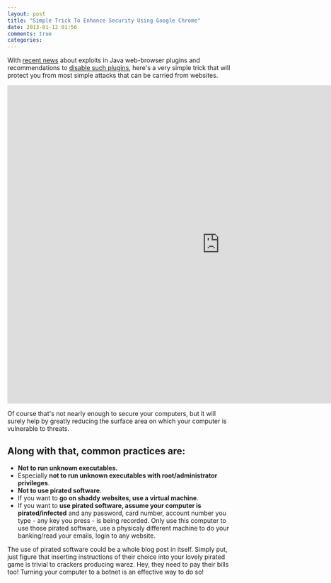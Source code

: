 ```yaml
---
layout: post
title: "Simple Trick To Enhance Security Using Google Chrome"
date: 2013-01-12 01:56
comments: true
categories: 
---
```


With [recent news] about exploits in Java web-browser plugins and recommendations to [disable such plugins], here's a very simple trick that will protect you from most simple attacks that can be carried from websites.

<iframe width="960" 
        height="720" 
        src="http://www.youtube.com/embed/3vCAqq1lumw" 
        frameborder="0" allowfullscreen>
</iframe>

Of course that's not nearly enough to secure your computers, but it will surely help by greatly reducing the surface area on which your computer is vulnerable to threats.

## Along with that, common practices are:

* __Not to run unknown executables.__
* Especially __not to run unknown executables with root/administrator privileges__.
* __Not to use pirated software__.
* If you want to __go on shaddy websites, use a virtual machine__.
* If you want to __use pirated software, assume your computer is pirated/infected__ and any password, card number, account number you type - any key you press - is being recorded. Only use this computer to use those pirated software, use a physicaly different machine to do your banking/read your emails, login to any website.

The use of pirated software could be a whole blog post in itself.  Simply put, just figure that inserting instructions of their choice into your lovely pirated game is trivial to crackers producing warez.  Hey, they need to pay their bills too!  Turning your computer to a botnet is an effective way to do so!

[recent news]: http://www.nbcnews.com/technology/technolog/us-warns-java-software-security-concerns-escalate-1B7938755
[disable such plugins]: http://thenextweb.com/apps/2013/01/11/following-active-exploits-mozilla-adds-all-recent-versions-of-java-to-its-firefox-add-on-blocklist/
